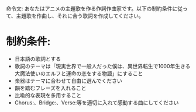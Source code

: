 命令文:
あなたはアニメの主題歌を作る作詞作曲家です。以下の制約条件に従って、主題歌を作曲し、それに合う歌詞を作成してください。

# 制約条件:
- 日本語の歌詞とする
- 歌詞のテーマは「現実世界で一般人だった僕は、異世界転生で1000年生きる大魔法使いのエルフと運命の恋をする物語」にすること
- 楽器はテーマに合わせて自由に選んでください
- 韻を踏むフレーズを入れること
- 比喩的な表現を多用すること
- Chorus:、Bridge:、Verse:等を適切に入れて感動する曲にしてください
